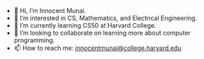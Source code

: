 - 👋 Hi, I’m Innocent Munai.
- 👀 I’m interested in CS, Mathematics, and Electrical Engineering.
- 🌱 I’m currently learning CS50 at Harvard College.
- 💞️ I’m looking to collaborate on learning more about computer programming.
- 📫 How to reach me: innocentmunai@college.harvard.edu

<!---
innocentmunai/innocentmunai is a ✨ special ✨ repository because its `README.md` (this file) appears on your GitHub profile.
You can click the Preview link to take a look at your changes.
--->
